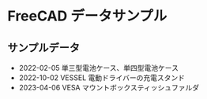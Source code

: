 # FreeCAD データサンプル

## サンプルデータ


- 2022-02-05 単三型電池ケース、単四型電池ケース
- 2022-10-02 VESSEL 電動ドライバーの充電スタンド
- 2023-04-06 VESA マウントボックスティッシュファルダ

